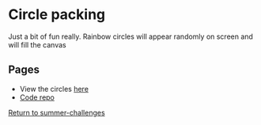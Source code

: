 # Circle packing

Just a bit of fun really. Rainbow circles will appear randomly on screen and will fill the canvas

## Pages

- View the circles [here](./circles.html)
- [Code repo](https://github.com/UP940148/summer-programming-stuffs/tree/main/summer-challenges/3_circle-packing)

[Return to summer-challenges](../)
